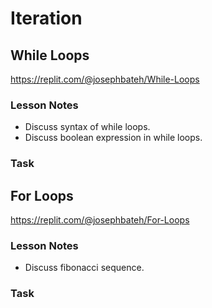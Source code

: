 # Iteration

## While Loops

https://replit.com/@josephbateh/While-Loops

### Lesson Notes

- Discuss syntax of while loops.
- Discuss boolean expression in while loops.

### Task

## For Loops

https://replit.com/@josephbateh/For-Loops

### Lesson Notes

- Discuss fibonacci sequence.

### Task

